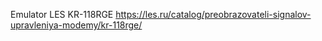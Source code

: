 Emulator LES KR-118RGE 
https://les.ru/catalog/preobrazovateli-signalov-upravleniya-modemy/kr-118rge/
